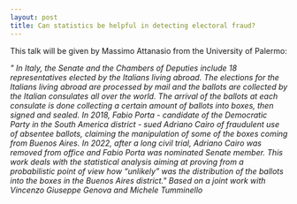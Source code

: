 ```yaml
---
layout: post
title: Can statistics be helpful in detecting electoral fraud?
---
```


This talk will be given by Massimo Attanasio from the University of Palermo:

<em>
" In Italy, the Senate and the Chambers of Deputies include 18 representatives elected by the Italians living abroad. The elections for the Italians living abroad are processed by mail and the ballots are collected by the Italian consulates all over the world. The arrival of the ballots at each consulate is done collecting a certain amount of ballots into boxes, then signed and sealed. In 2018, Fabio Porta - candidate of the Democratic Party in the South America district - sued Adriano Cairo of fraudulent use of absentee ballots, claiming the manipulation of some of the boxes coming from Buenos Aires.  In 2022, after a long civil trial, Adriano Cairo was removed from office and Fabio Porta was nominated Senate member. This work deals with the statistical analysis aiming at proving from a probabilistic point of view how “unlikely” was the distribution of the ballots into the boxes in the Buenos Aires district."
</em>

<em>
Based on a joint work with Vincenzo Giuseppe Genova and Michele Tumminello
</em>
